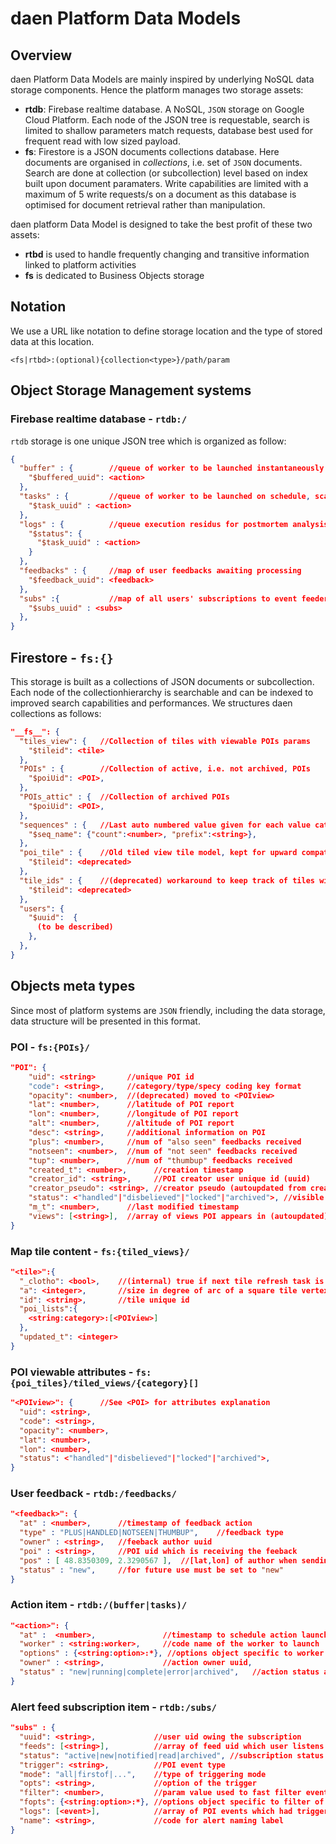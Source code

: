 # daen Platform Data Models

## Overview

daen Platform Data Models are mainly inspired by underlying NoSQL data storage components. Hence the platform manages two storage assets:

- **rtdb**: Firebase realtime database. A NoSQL, `JSON` storage on Google Cloud Platform. Each node of the JSON tree is requestable, search is limited to shallow parameters match requests, database best used for frequent read with low sized payload.
- **fs**: Firestore is a JSON documents collections database. Here documents are organised in _collections_, i.e. set of `JSON` documents. Search are done at collection (or subcollection) level based on index built upon document paramaters. Write capabilities are limited with a maximum of 5 write requests/s on a document as this database is optimised for document retrieval rather than manipulation.

daen platform Data Model is designed to take the best profit of these two assets:

- **rtbd** is used to handle frequently changing and transitive information linked to platform activities
- **fs** is dedicated to Business Objects storage

## Notation

We use a URL like notation to define storage location and the type of stored data at this location.

```text
<fs|rtbd>:(optional){collection<type>}/path/param
```

## Object Storage Management systems

### Firebase realtime database - `rtdb:/`

`rtdb` storage is one unique JSON tree which is organized as follow:

```JSON
{
  "buffer" : {        //queue of worker to be launched instantaneously
    "$buffered_uuid": <action>
  },
  "tasks" : {         //queue of worker to be launched on schedule, scanned every minute
    "$task_uuid" : <action>
  },
  "logs" : {          //queue execution residus for postmortem analysis or worker relaunch
    "$status": {
      "$task_uuid" : <action>
    }
  },
  "feedbacks" : {     //map of user feedbacks awaiting processing
    "$feedback_uuid": <feedback>
  },
  "subs" :{           //map of all users' subscriptions to event feeders
    "$subs_uuid" : <subs>
  },
}

```

## Firestore - `fs:{}`

This storage is built as a collections of JSON documents or subcollection. Each node of the collectionhierarchy is searchable and can be indexed to improved search capabilities and performances. We structures daen collections as follows:

```JSON
"__fs__": {
  "tiles_view": {   //Collection of tiles with viewable POIs params
    "$tileid": <tile>
  },
  "POIs" : {        //Collection of active, i.e. not archived, POIs
    "$poiUid": <POI>,
  },
  "POIs_attic" : {  //Collection of archived POIs
    "$poiUid": <POI>,
  },
  "sequences" : {   //Last auto numbered value given for each value category
    "$seq_name": {"count":<number>, "prefix":<string>},
  },
  "poi_tile" : {    //Old tiled view tile model, kept for upward compatibility (deprecated)
    "$tileid": <deprecated>
  },
  "tile_ids" : {    //(deprecated) workaround to keep track of tiles with viewable POIs
    "$tileid": <deprecated>
  },
  "users": {
    "$uuid":  {
      (to be described)
    },
  },
}
```

## Objects meta types

Since most of platform systems are `JSON` friendly, including the data storage, data structure will be presented in this format.

### POI - `fs:{POIs}/`

```JSON
"POI": {
    "uid": <string>       //unique POI id
    "code": <string>,     //category/type/specy coding key format
    "opacity": <number>,  //(deprecated) moved to <POIview>
    "lat": <number>,      //latitude of POI report
    "lon": <number>,      //longitude of POI report
    "alt": <number>,      //altitude of POI report
    "desc": <string>,     //additional information on POI
    "plus": <number>,     //num of "also seen" feedbacks received
    "notseen": <number>,  //num of "not seen" feedbacks received
    "tup": <number>,      //num of "thumbup" feedbacks received
    "created_t": <number>,      //creation timestamp
    "creator_id": <string>,     //POI creator user unique id (uuid)
    "creator_pseudo": <string>, //creator pseudo (autoupdated from creator_id)
    "status": <"handled"|"disbelieved"|"locked"|"archived">, //visible status
    "m_t": <number>,      //last modified timestamp
    "views": [<string>],  //array of views POI appears in (autoupdated)
}
```

### Map tile content - `fs:{tiled_views}/`

```JSON
"<tile>":{
  "_clotho": <bool>,    //(internal) true if next tile refresh task is scheduled
  "a": <integer>,       //size in degree of arc of a square tile vertex
  "id": <string>,       //tile unique id
  "poi_lists":{
    <string:category>:[<POIview>]
  },
  "updated_t": <integer>
}
```

### POI viewable attributes - `fs:{poi_tiles}/tiled_views/{category}[]`

```JSON
"<POIview>": {      //See <POI> for attributes explanation
  "uid": <string>,
  "code": <string>,
  "opacity": <number>,
  "lat": <number>,
  "lon": <number>,
  "status": <"handled"|"disbelieved"|"locked"|"archived">,
}
```

### User feedback - `rtdb:/feedbacks/`

```JSON
"<feedback>": {
  "at" : <number>,      //timestamp of feedback action
  "type" : "PLUS|HANDLED|NOTSEEN|THUMBUP",    //feedback type
  "owner" : <string>,   //feeback author uuid
  "poi" : <string>,     //POI uid which is receiving the feeback
  "pos" : [ 48.8350309, 2.3290567 ],  //[lat,lon] of author when sending feedback
  "status" : "new",     //for future use must be set to "new"
}
```

### Action item - `rtdb:/(buffer|tasks)/`

```JSON
"<action>": {
  "at" :  <number>,               //timestamp to schedule action launch, 0 is instant launch
  "worker" : <string:worker>,     //code name of the worker to launch
  "options" : {<string:option>:*}, //options object specific to worker
  "owner" : <string>,             //action owner uuid,
  "status" : "new|running|complete|error|archived",   //action status according to platform scheduling
}

```

### Alert feed subscription item - `rtdb:/subs/`

```JSON
"subs" : {
  "uuid": <string>,             //user uid owing the subscription
  "feeds": [<string>],          //array of feed uid which user listens to
  "status": "active|new|notified|read|archived", //subscription status
  "trigger": <string>,          //POI event type
  "mode": "all|firstof|...",    //type of triggering mode
  "opts": <string>,             //option of the trigger
  "filter": <number>,           //param value used to fast filter event of the feeder
  "fopts": {<string:option>:*}, //options object specific to filter of this feeder
  "logs": [<event>],            //array of POI events which had triggered the subscription
  "name": <string>,             //code for alert naming label
}
```
